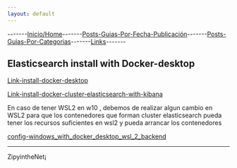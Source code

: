 ```yaml
---
layout: default
---
```

-------[Inicio/Home](./../index.html)-------[Posts-Guias-Por-Fecha-Publicación](./../posts.html)-------[Posts-Guias-Por-Categorias](./../categorias.html)-------[Links](./../links.html)-------

## Elasticsearch install with Docker-desktop 

[Link-install-docker-desktop](https://docs.docker.com/desktop/install/windows-install/)

[Link-install-docker-cluster-elasticsearch-with-kibana](https://www.elastic.co/guide/en/elasticsearch/reference/current/docker.html#docker-compose-file)

En caso de tener WSL2 en w10 , debemos de realizar algun cambio en WSL2 para que los contenedores que forman cluster elasticsearch pueda tener los recursos suficientes en wsl2 y pueda arrancar los contenedores

[config-windows_with_docker_desktop_wsl_2_backend](https://www.elastic.co/guide/en/elasticsearch/reference/current/docker.html#_windows_with_docker_desktop_wsl_2_backend)


-----------------------------------------------------------------------------

ZipyintheNet¡
